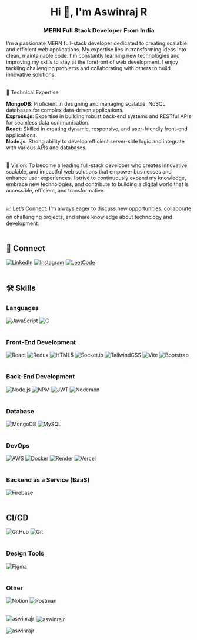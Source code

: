 <h1 align="center">Hi 👋, I'm Aswinraj R</h1>                                                                                                                                                                                                                                                                                 
<h3 align="center">MERN Full Stack Developer From India</h3>                                                                                                                                                                                                
                                                                                             
I'm a passionate MERN full-stack developer dedicated to creating scalable and efficient web applications. My expertise lies in transforming ideas into clean, maintainable code. I'm constantly learning new technologies and improving my skills to stay at the forefront of web development. I enjoy tackling challenging problems and collaborating with others to build innovative solutions.<br><br>

🔹 Technical Expertise:

<strong>MongoDB</strong>: Proficient in designing and managing scalable, NoSQL databases for complex data-driven applications.<br>
<strong>Express.js</strong>: Expertise in building robust back-end systems and RESTful APIs for seamless data communication.<br>
<strong>React</strong>: Skilled in creating dynamic, responsive, and user-friendly front-end applications.<br>
<strong>Node.js</strong>: Strong ability to develop efficient server-side logic and integrate with various APIs and databases.<br><br>

🚀 Vision: To become a leading full-stack developer who creates innovative, scalable, and impactful web solutions that empower businesses and enhance user experiences. I strive to continuously expand my knowledge, embrace new technologies, and contribute to building a digital world that is accessible, efficient, and transformative.<br><br>

📈 Let’s Connect: I’m always eager to discuss new opportunities, collaborate on challenging projects, and share knowledge about technology and development.<br><br>

## 🔗 Connect 

[![LinkedIn](https://img.shields.io/badge/LinkedIn-%230077B5.svg?logo=linkedin&logoColor=white)](https://www.linkedin.com/in/aswinrajr07) 
[![Instagram](https://img.shields.io/badge/Instagram-%23E4405F.svg?logo=Instagram&logoColor=white)](https://www.instagram.com/a_sw_i_nr_aj?igsh=Z3Z2YjY1MjlrcDM5) 
[![LeetCode](https://img.shields.io/badge/LeetCode-%23FFA116.svg?logo=leetcode&logoColor=white)](https://leetcode.com/u/aswinrajr07)<br><br>

## 🛠️ Skills

### Languages          

![JavaScript](https://img.shields.io/badge/javascript-%23323330.svg?style=for-the-badge&logo=javascript&logoColor=%23F7DF1E) 
![C](https://img.shields.io/badge/c-%2300599C.svg?style=for-the-badge&logo=c&logoColor=white)<br><br>


### Front-End Development  

![React](https://img.shields.io/badge/react-%23282C34.svg?style=for-the-badge&logo=react&logoColor=61DAFB) 
![Redux](https://img.shields.io/badge/redux-%23593d88.svg?style=for-the-badge&logo=redux&logoColor=white) 
![HTML5](https://img.shields.io/badge/HTML5-E34F26?style=for-the-badge&logo=html5&logoColor=white) 
![Socket.io](https://img.shields.io/badge/Socket.io-black?style=for-the-badge&logo=socket.io&badgeColor=010101) 
![TailwindCSS](https://img.shields.io/badge/tailwindcss-%2338B2AC.svg?style=for-the-badge&logo=tailwind-css&logoColor=white) 
![Vite](https://img.shields.io/badge/vite-%23646CFF.svg?style=for-the-badge&logo=vite&logoColor=white) 
![Bootstrap](https://img.shields.io/badge/bootstrap-%238511FA.svg?style=for-the-badge&logo=bootstrap&logoColor=white)<br><br>

### Back-End Development

![Node.js](https://img.shields.io/badge/Node.js-43853D?style=for-the-badge&logo=node.js&logoColor=white) 
![NPM](https://img.shields.io/badge/NPM-%23CB3837.svg?style=for-the-badge&logo=npm&logoColor=white) 
![JWT](https://img.shields.io/badge/JWT-black?style=for-the-badge&logo=JSON%20web%20tokens) 
![Nodemon](https://img.shields.io/badge/NODEMON-%23323330.svg?style=for-the-badge&logo=nodemon&logoColor=%BBDEAD)<br><br>

### Database

![MongoDB](https://img.shields.io/badge/MongoDB-%234ea94b.svg?style=for-the-badge&logo=mongodb&logoColor=white) 
![MySQL](https://img.shields.io/badge/mysql-%2300000f.svg?style=for-the-badge&logo=mysql&logoColor=white)<br><br>

### DevOps

![AWS](https://img.shields.io/badge/AWS-%23FF9900.svg?style=for-the-badge&logo=amazon-aws&logoColor=white) 
![Docker](https://img.shields.io/badge/docker-%230db7ed.svg?style=for-the-badge&logo=docker&logoColor=white) 
![Render](https://img.shields.io/badge/Render-%46E3B7.svg?style=for-the-badge&logo=render&logoColor=white) 
![Vercel](https://img.shields.io/badge/vercel-%23000000.svg?style=for-the-badge&logo=vercel&logoColor=white)<br><br>

### Backend as a Service (BaaS)

![Firebase](https://img.shields.io/badge/Firebase-ffaa00?style=for-the-badge&logo=Firebase&logoColor=white)<br><br>

## CI/CD

![GitHub](https://img.shields.io/badge/github-%23121011.svg?style=for-the-badge&logo=github&logoColor=white) 
![Git](https://img.shields.io/badge/git-%23F05033.svg?style=for-the-badge&logo=git&logoColor=white)<br><br>

### Design Tools

![Figma](https://img.shields.io/badge/figma-%23F24E1E.svg?style=for-the-badge&logo=figma&logoColor=white)<br><br>

### Other

![Notion](https://img.shields.io/badge/Notion-%23000000.svg?style=for-the-badge&logo=notion&logoColor=white) 
![Postman](https://img.shields.io/badge/Postman-FF6C37?style=for-the-badge&logo=postman&logoColor=white)<br><br>

<p><img align="left" src="https://github-readme-stats.vercel.app/api/top-langs?username=aswinrajr&show_icons=true&locale=en&layout=compact" alt="aswinrajr" /></p>
<p>&nbsp;<img align="center" src="https://github-readme-stats.vercel.app/api?username=aswinrajr&show_icons=true&locale=en" alt="aswinrajr" /></p>
<p><img align="center" src="https://github-readme-streak-stats.herokuapp.com/?user=aswinrajr&" alt="aswinrajr" /></p>
